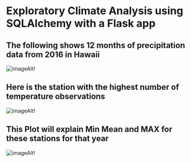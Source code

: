 # Exploratory Climate Analysis using SQLAlchemy with a Flask app


## The following shows 12 months of precipitation data from 2016 in Hawaii
![imageAlt](https://github.com/dsalisbury1141/SQLAlchemy-Challenge/blob/master/Images/Hawaii%20Prcp%2012Months.png)!

## Here is the station with the highest number of temperature observations
![imageAlt](https://github.com/dsalisbury1141/SQLAlchemy-Challenge/blob/master/Images/Temps%20Bonus.png)!

## This Plot will explain Min Mean and MAX for these stations for that year 
![imageAlt](https://github.com/dsalisbury1141/SQLAlchemy-Challenge/blob/master/Images/Temps%20Most%20Active%20Station%20USC00519281.png)!


